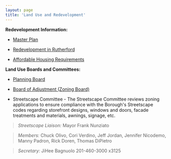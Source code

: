 ```yaml
---
layout: page
title: 'Land Use and Redevelopment'
---
```



**Redevelopment Information:** 

- [Master Plan](/committees/planning-board/master-plan/)

- [Redevelopment in Rutherford](./areas-of-redevelopment/)

- [Affordable Housing Requirements](./affordable-housing/)


**Land Use Boards and Committees:** 

- [Planning Board](/committees/planning-board/)

- [Board of Adjustment (Zoning Board)](/committees/board-of-adjustment/)

- Streetscape Committee - The Streetscape Committee reviews zoning applications to ensure compliance with the Borough's Streetscape codes regarding storefront designs, windows and doors, facade treatments and materials, awnings, signage, etc. 

> *Streetscape Liaison:* Mayor Frank Nunziato

> *Members:* Chuck Olivo, Cori Verdino, Jeff Jordan, Jennifer Nicodemo, Manny Padron, Rick Doren, Thomas DiPietro

> *Secretary:* JiHee Bagnuolo 201-460-3000  x3125
